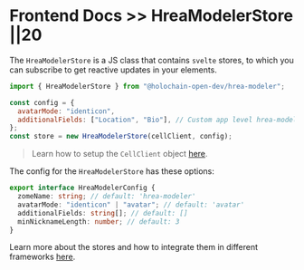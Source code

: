 # Frontend Docs >> HreaModelerStore ||20

The `HreaModelerStore` is a JS class that contains `svelte` stores, to which you can subscribe to get reactive updates in your elements.

```js
import { HreaModelerStore } from "@holochain-open-dev/hrea-modeler";

const config = {
  avatarMode: "identicon",
  additionalFields: ["Location", "Bio"], // Custom app level hrea-modeler fields
};
const store = new HreaModelerStore(cellClient, config);
```

> Learn how to setup the `CellClient` object [here](https://www.npmjs.com/package/@holochain-open-dev/cell-client).

The config for the `HreaModelerStore` has these options:

```ts
export interface HreaModelerConfig {
  zomeName: string; // default: 'hrea-modeler'
  avatarMode: "identicon" | "avatar"; // default: 'avatar'
  additionalFields: string[]; // default: []
  minNicknameLength: number; // default: 3
}
```

Learn more about the stores and how to integrate them in different frameworks [here](https://holochain-open-dev.github.io/reusable-modules/frontend/using/#stores).
